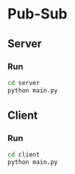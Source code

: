# Pub-Sub


## Server 

### Run

```bash
cd server
python main.py
```

## Client

### Run

```bash
cd client
python main.py
```